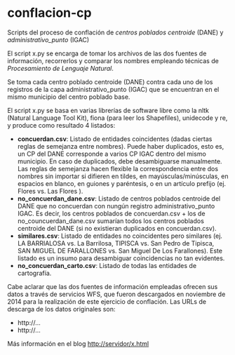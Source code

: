 conflacion-cp
=============

Scripts del proceso de conflación de *centros poblados centroide* (DANE) y *administrativo_punto* (IGAC)

El script x.py se encarga de tomar los archivos de las dos fuentes de información, recorrerlos y comparar los nombres empleando técnicas de *Procesamiento de Lenguaje Natural*. 

Se toma cada centro poblado centroide (DANE) contra cada uno de los registros de la capa administrativo_punto (IGAC) que se encuentran en el mismo municipio del centro poblado base. 

El script x.py se basa en varias librerías de software libre como la nltk (Natural Language Tool Kit), fiona (para leer los Shapefiles), unidecode y re, y produce como resultado 4 listados:

* **concuerdan.csv**: Listado de entidades coincidentes (dadas ciertas reglas de semejanza entre nombres). Puede haber duplicados, esto es, un CP del DANE corresponde a varios CP IGAC dentro del mismo municipio. En caso de duplicados, debe desambiguarse manualmente. Las reglas de semejanza hacen flexible la correspondencia entre dos nombres sin importar si difieren en tildes, en mayúsculas/minúsculas, en espacios en blanco, en guiones y paréntesis, o en un artículo prefijo (ej. Flores vs. Las Flores ).
* **no_concuerdan_dane.csv**: Listado de centros poblados centroide del DANE que no concuerdan con nungún registro administrativo_punto IGAC. Es decir, los centros poblados de concuerdan.csv + los de no_councuerdan_dane.csv sumarían todos los centros poblados centroide del DANE (si no existieran duplicados en concuerdan.csv).
* **similares.csv**: Listado de entidades no coincidentes pero similares (ej. LA BARRIALOSA vs. La Barrilosa, TIPISCA vs. San Pedro de Tipisca, SAN MIGUEL DE FARALLONES vs. San Miguel De Los Farallones). Este listado es un insumo para desambiguar coincidencias no tan evidentes.
* **no_concuerdan_carto.csv**: Listado de todas las entidades de cartografía.

Cabe aclarar que las dos fuentes de información empleadas ofrecen sus datos a través de servicios WFS, que fueron descargados en noviembre de 2014 para la realización de este ejercicio de conflación. Las URLs de descarga de los datos originales son:
* http://...
* http://...


Más información en el blog [http://servidor/x.html](http://igac.gov.co)
